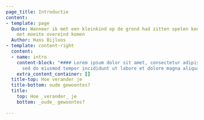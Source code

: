 ```yaml
---
page_title: Introductie
content:
- template: page
  Quote: Wanneer ik met een kleinkind op de grond had zitten spelen kon ik slechts
    met moeite overeind komen
  Author: Hans Bijloos
- template: content-right
  content:
  - name: intro
    content-block: "#### Lorem ipsum dolor sit amet, consectetur adipiscing elit,
      sed do eiusmod tempor incididunt ut labore et dolore magna aliqua."
    extra_content_container: []
  title-top: Hoe verander je
  title-bottom: oude gewoontes?
  title:
    top: Hoe _verander_ je
    bottom: _oude_ gewoontes?

---
```

